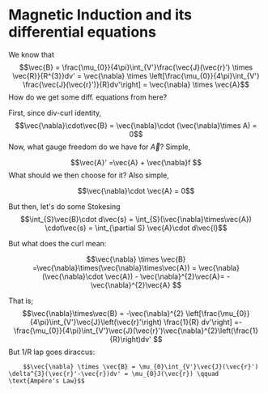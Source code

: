 # Magnetic Induction and its differential equations
We know that 
$$\vec{B} = \frac{\mu_{0}}{4\pi}\int_{V'}\frac{\vec{J}(\vec{r}') \times \vec{R}}{R^{3}}dv' = \vec{\nabla} \times \left[\frac{\mu_{0}}{4\pi}\int_{V'} \frac{\vec{J}(\vec{r}')}{R}dv'\right] = \vec{\nabla} \times \vec{A}$$
How do we get some diff. equations from here?

First, since div-curl identity, 
$$\vec{\nabla}\cdot\vec{B} = \vec{\nabla}\cdot (\vec{\nabla}\times A) = 0$$
Now, what gauge freedom do we have for $\vec{A}$? Simple, 

$$\vec{A}' =\vec{A} + \vec{\nabla}f $$
What should we then choose for it? Also simple, 

$$\vec{\nabla}\cdot \vec{A} = 0$$

But then, let's do some Stokesing
$$\int_{S}\vec{B}\cdot d\vec{s} = \int_{S}(\vec{\nabla}\times\vec{A}) \cdot\vec{s} = \int_{\partial S} \vec{A}\cdot d\vec{l}$$

But what does the curl mean:

$$\vec{\nabla} \times \vec{B} =\vec{\nabla}\times(\vec{\nabla}\times\vec{A}) = \vec{\nabla}(\vec{\nabla}\cdot \vec{A}) - \vec{\nabla}^{2}\vec{A}= -\vec{\nabla}^{2}\vec{A} $$

That is;
$$\vec{\nabla}\times\vec{B} = -\vec{\nabla}^{2} \left[\frac{\mu_{0}}{4\pi}\int_{V'}\vec{J}\left(\vec{r}'\right) \frac{1}{R} dv'\right] =-\frac{\mu_{0}}{4\pi}\int_{V'}\vec{J}(\vec{r}')\vec{\nabla}^{2}\left(\frac{1}{R}\right)dv' $$
But 1/R lap goes diraccus:

		$$\vec{\nabla} \times \vec{B} = \mu_{0}\int_{V'}\vec{J}(\vec{r}') \delta^{3}(\vec{r}'-\vec{r})dv' = \mu_{0}J(\vec{r}) \qquad \text{Ampère's Law}$$